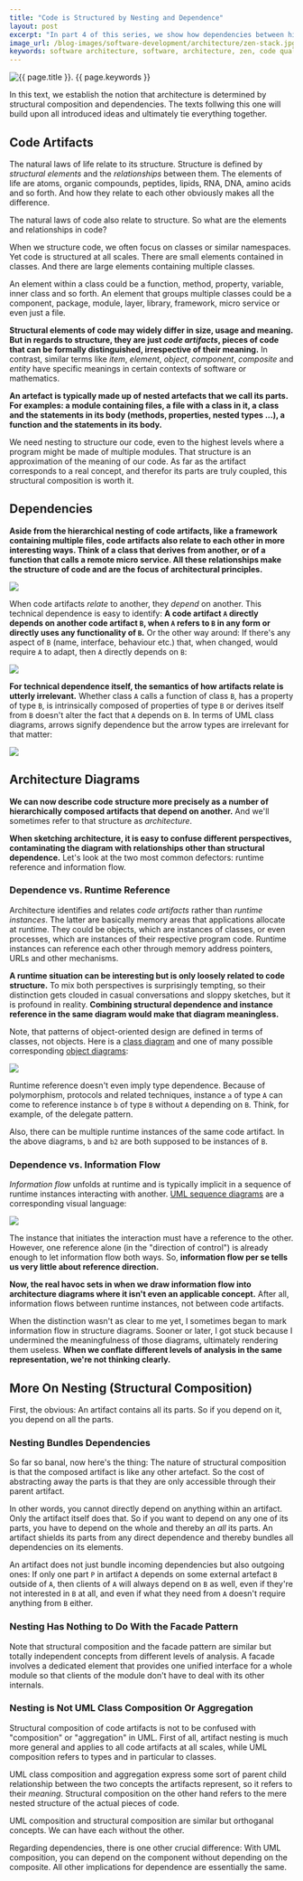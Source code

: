 ```yaml
---
title: "Code is Structured by Nesting and Dependence"
layout: post
excerpt: "In part 4 of this series, we show how dependencies between hierarchically composed code artifacts define the structure of code."
image_url: /blog-images/software-development/architecture/zen-stack.jpg
keywords: software architecture, software, architecture, zen, code quality, software quality, book, software development, architecture pattern, design pattern, productivity, philosophy, dependence, object-oriented design
---
```


<img style="margin-left:auto;margin-right:auto;display:block;" src="/blog-images/software-development/architecture/zen-stack.jpg" title="{{ page.title }}" alt="{{ page.title }}. {{ page.keywords }}">

In this text, we establish the notion that architecture is determined by structural composition and dependencies. The texts follwing this one will build upon all introduced ideas and ultimately tie everything together.

## Code Artifacts

The natural laws of life relate to its structure. Structure is defined by *structural elements* and the *relationships* between them. The elements of life are atoms, organic compounds, peptides, lipids, RNA, DNA, amino acids and so forth. And how they relate to each other obviously makes all the difference.

The natural laws of code also relate to structure. So what are the elements and relationships in code?

When we structure code, we often focus on classes or similar namespaces. Yet code is structured at all scales. There are small elements contained in classes. And there are large elements containing multiple classes.

An element within a class could be a function, method, property, variable, inner class and so forth. An element that groups multiple classes could be a component, package, module, layer, library, framework, micro service or even just a file.

**Structural elements of code may widely differ in size, usage and meaning. But in regards to structure, they are just *code artifacts*, pieces of code that can be formally distinguished, irrespective of their meaning.** In contrast, similar terms like *item*, *element*, *object*, *component*, *composite* and *entity* have specific meanings in certain contexts of software or mathematics.

**An artefact is typically made up of nested artefacts that we call its parts. For examples: a module containing files, a file with a class in it, a class and the statements in its body (methods, properties, nested types ...), a function and the statements in its body.**

We need nesting to structure our code, even to the highest levels where a program might be made of multiple modules. That structure is an approximation of the meaning of our code. As far as the artifact corresponds to a real concept, and therefor its parts are truly coupled, this structural composition is worth it.

## Dependencies

**Aside from the hierarchical nesting of code artifacts, like a framework containing multiple files, code artifacts also relate to each other in more interesting ways. Think of a class that derives from another, or of a function that calls a remote micro service. All these relationships make the structure of code and are the focus of architectural principles.**

![](/blog-images/software-development/architecture/code-artifact-hierarchy.jpg)

When code artifacts *relate* to another, they *depend* on another. This technical dependence is easy to identify: **A code artifact `A` directly depends on another code artifact `B`, when `A` refers to `B` in any form or directly uses any functionality of `B`.** Or the other way around: If there's any aspect of `B` (name, interface, behaviour etc.) that, when changed, would require `A` to adapt, then `A` directly depends on `B`:

![](/blog-images/software-development/architecture/a-depends-on-b.jpg)

**For technical dependence itself, the semantics of how artifacts relate is utterly irrelevant.** Whether class `A` calls a function of class `B`, has a property of type `B`, is intrinsically composed of properties of type `B` or derives itself from `B` doesn't alter the fact that `A` depends on `B`. In terms of UML class diagrams, arrows signify dependence but the arrow types are irrelevant for that matter:

![](/blog-images/software-development/architecture/uml-arrows.jpg)

## Architecture Diagrams

**We can now describe code structure more precisely as a number of hierarchically composed artifacts that depend on another.** And we'll sometimes refer to that structure as *architecture*.

**When sketching architecture, it is easy to confuse different perspectives, contaminating the diagram with relationships other than structural dependence.** Let's look at the two most common defectors: runtime reference and information flow.

### Dependence vs. Runtime Reference

Architecture identifies and relates *code artifacts* rather than *runtime instances*. The latter are basically memory areas that applications allocate at runtime. They could be objects, which are instances of classes, or even processes, which are instances of their respective program code. Runtime instances can reference each other through memory address pointers, URLs and other mechanisms.

**A runtime situation can be interesting but is only loosely related to code structure.** To mix both perspectives is surprisingly tempting, so their distinction gets clouded in casual conversations and sloppy sketches, but it is profound in reality. **Combining structural dependence and instance reference in the same diagram would make that diagram meaningless.**

Note, that patterns of object-oriented design are defined in terms of classes, not objects. Here is a [class diagram](https://en.wikipedia.org/wiki/Class_diagram) and one of many possible corresponding [object diagrams](https://en.wikipedia.org/wiki/Object_diagram):

![](/blog-images/software-development/architecture/classes-vs-objects.jpg)

Runtime reference doesn't even imply type dependence. Because of polymorphism, protocols and related techniques, instance `a` of type `A` can come to reference instance `b` of type `B` without `A` depending on `B`. Think, for example, of the delegate pattern.

Also, there can be multiple runtime instances of the same code artifact. In the above diagrams, `b` and `b2` are both supposed to be instances of `B`.

### Dependence vs. Information Flow

*Information flow* unfolds at runtime and is typically implicit in a sequence of runtime instances interacting with another. [UML sequence diagrams](https://en.wikipedia.org/wiki/Sequence_diagram) are a corresponding visual language:

![](/blog-images/software-development/architecture/sequence-diagram.jpg)

The instance that initiates the interaction must have a reference to the other. However, one reference alone (in the "direction of control") is already enough to let information flow both ways. So, **information flow per se tells us very little about reference direction.**

**Now, the real havoc sets in when we draw information flow into architecture diagrams where it isn't even an applicable concept.** After all, information flows between runtime instances, not between code artifacts.

When the distinction wasn't as clear to me yet, I sometimes began to mark information flow in structure diagrams. Sooner or later, I got stuck because I undermined the meaningfulness of those diagrams, ultimately rendering them useless. **When we conflate different levels of analysis in the same representation, we're not thinking clearly.**

## More On Nesting (Structural Composition)

First, the obvious: An artifact contains all its parts. So if you depend on it, you depend on all the parts.

### Nesting Bundles Dependencies

So far so banal, now here's the thing: The nature of structural composition is that the composed artifact is like any other artefact. So the cost of abstracting away the parts is that they are only accessible through their parent artifact.

In other words, you cannot directly depend on anything within an artifact. Only the artifact itself does that. So if you want to depend on any one of its parts, you have to depend on the whole and thereby an *all* its parts. An artifact shields its parts from any direct dependence and thereby bundles all dependencies on its elements.

An artifact does not just bundle incoming dependencies but also outgoing ones: If only one part `P` in artifact `A` depends on some external artefact `B` outside of `A`, then clients of `A` will always depend on `B` as well, even if they're not interested in `B` at all, and even if what they need from `A` doesn't require anything from `B` either.

<!-- todo: example diagrams -->

### Nesting Has Nothing to Do With the Facade Pattern

Note that structural composition and the facade pattern are similar but totally independent concepts from different levels of analysis. A facade involves a dedicated element that provides one unified interface for a whole module so that clients of the module don't have to deal with its other internals.

### Nesting is Not UML Class Composition Or Aggregation

Structural composition of code artifacts is not to be confused with "composition" or "aggregation" in UML. First of all, artifact nesting is much more general and applies to all code artifacts at all scales, while UML composition refers to types and in particular to classes.

UML class composition and aggregation express some sort of parent child relationship between the two concepts the artifacts represent, so it refers to their *meaning*. Structural composition on the other hand refers to the mere nested structure of the actual pieces of code.

UML composition and structural composition are similar but orthoganal concepts. We can have each without the other.

Regarding dependencies, there is one other crucial difference: With UML composition, you can depend on the component without depending on the composite. All other implications for dependence are essentially the same.